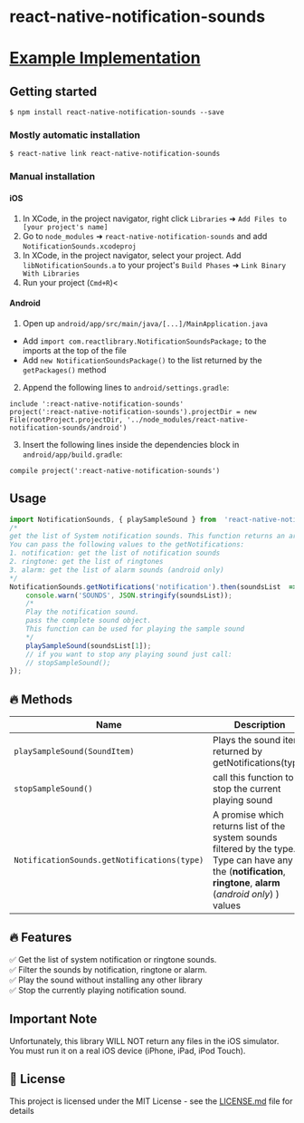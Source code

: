 
# react-native-notification-sounds

# [Example Implementation](https://github.com/saadqbal/notificationSounds)


## Getting started

`$ npm install react-native-notification-sounds --save`

### Mostly automatic installation

`$ react-native link react-native-notification-sounds`

  

### Manual installation

#### iOS

1. In XCode, in the project navigator, right click `Libraries` ➜ `Add Files to [your project's name]`
2. Go to `node_modules` ➜ `react-native-notification-sounds` and add `NotificationSounds.xcodeproj`
3. In XCode, in the project navigator, select your project. Add `libNotificationSounds.a` to your project's `Build Phases` ➜ `Link Binary With Libraries`
4. Run your project (`Cmd+R`)<

#### Android

1. Open up `android/app/src/main/java/[...]/MainApplication.java`
- Add `import com.reactlibrary.NotificationSoundsPackage;` to the imports at the top of the file
- Add `new NotificationSoundsPackage()` to the list returned by the `getPackages()` method
2. Append the following lines to `android/settings.gradle`:
```
include ':react-native-notification-sounds'
project(':react-native-notification-sounds').projectDir = new File(rootProject.projectDir, '../node_modules/react-native-notification-sounds/android')
```
3. Insert the following lines inside the dependencies block in `android/app/build.gradle`:

```
compile project(':react-native-notification-sounds')
```

## Usage

```javascript
import NotificationSounds, { playSampleSound } from  'react-native-notification-sounds';
/*
get the list of System notification sounds. This function returns an array the array contains Title, Url, SoundID
You can pass the following values to the getNotifications:
1. notification: get the list of notification sounds
2. ringtone: get the list of ringtones
3. alarm: get the list of alarm sounds (android only)
*/
NotificationSounds.getNotifications('notification').then(soundsList  => {
	console.warn('SOUNDS', JSON.stringify(soundsList));
	/*
	Play the notification sound.
	pass the complete sound object.
	This function can be used for playing the sample sound
	*/
	playSampleSound(soundsList[1]);
	// if you want to stop any playing sound just call:
	// stopSampleSound();
});
```

## :fire: Methods
|Name| Description |
|--|--|
| `playSampleSound(SoundItem)` | Plays the sound item returned by getNotifications(type) |
|`stopSampleSound()` | call this function to stop the current playing sound|
|`NotificationSounds.getNotifications(type)`| A promise which returns list of the system sounds filtered by the type. Type can have any of the (**notification**, **ringtone**, **alarm** (*android only*) ) values|

## :fire: Features

 
:white_check_mark: Get the list of system notification or ringtone sounds.\
:white_check_mark: Filter the sounds by notification, ringtone or alarm.\
:white_check_mark: Play the sound without installing any other library\
:white_check_mark: Stop the currently playing notification sound.

  
## Important Note

Unfortunately, this library WILL NOT return any files in the iOS simulator. You must run it on a real iOS device (iPhone, iPad, iPod Touch).

   

## 📄 License

  

This project is licensed under the MIT License - see the [LICENSE.md](https://github.com/saadqbal/react-native-notification-sounds/blob/master/LICENSE) file for details